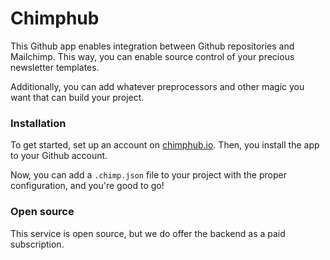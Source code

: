 # Chimphub

This Github app enables integration between Github repositories and Mailchimp. This way, you can enable source control of your precious newsletter templates.

Additionally, you can add whatever preprocessors and other magic you want that can build your project.

### Installation

To get started, set up an account on [chimphub.io](https://chimphub.io). Then, you install the app to your Github account.

Now, you can add a `.chimp.json` file to your project with the proper configuration, and you're good to go!

### Open source

This service is open source, but we do offer the backend as a paid subscription.
